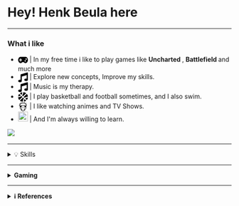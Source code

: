 # Hey! Henk Beula here

***

<h3> What i like </h3>
<ul>
  <li> <img src="icons/gamepad.svg" width="22px" height="22px" align="center"/> | In my free time i like to play games like <b> Uncharted </b>, <b> Battlefield </b> and much more </li>
  <li> <img src="icons/music.svg" width="22px" height="22px" align="center"/> | Explore new concepts, Improve my skills. </li>
  <li> <img src="icons/music.svg" width="22px" height="22px" align="center"/> | Music is my therapy. </li>
  <li> <img src="icons/basketball-ball.svg" width="22px" height="22px" align="center"/> | I play basketball and football sometimes, and I also swim. </li>
  <li> <img src="icons/naruto.svg" width="22px" height="22px" align="center"/> | I like watching animes and TV Shows. </li>
  <li> <img src="https://img.icons8.com/ios-filled/50/000000/learn-information.png" width="22px" height="22px"/> | And I'm always willing to learn. </li>
</ul>

![](https://github-readme-stats.vercel.app/api?username=HenkBeula&show_icons=true&hide_border=true&count_private=true&theme=dark)

***

<details>
  <summary>💡 Skills </summary>
  
  <h3> Languages </h3>
  <img alt="JAVA" src="https://img.shields.io/badge/java-%23ED8B00.svg?style=for-the-badge&logo=java&logoColor=white"/>
  <img alt="JavaScript" src="https://img.shields.io/badge/javascript-%23323330.svg?style=for-the-badge&logo=javascript&logoColor=%23F7DF1E"/>
  <img alt="HTML5" src="https://img.shields.io/badge/html5-%23E34F26.svg?style=for-the-badge&logo=html5&logoColor=white"/>
  <img alt="CSS3 (Beginner)" src="https://img.shields.io/badge/css3-%231572B6.svg?style=for-the-badge&logo=css3&logoColor=white"/>
  <img alt="C++ (Beginner)" src="https://img.shields.io/badge/c++-%2300599C.svg?style=for-the-badge&logo=c%2B%2B&logoColor=white"/><br/>
  
  <br/>
  
  <h3> Database</h3>
  <img alt="SQL (Basic)" src="https://img.shields.io/badge/mysql-%2300f.svg?style=for-the-badge&logo=mysql&logoColor=white"/>
  <img alt="SQL (Basic)" src="https://img.shields.io/badge/Oracle%20SQL-F80000?style=for-the-badge&logo=oracle&logoColor=white"/><br/>
  
  <br/>
  
  <h3> Softwares </h3>
    <img alt="Visual Studio Code" src="https://img.shields.io/badge/Visual%20Studio%20Code-0078d7.svg?style=for-the-badge&logo=visual-studio-code&logoColor=white"/>
    <img alt="NetBeans" src="https://img.shields.io/badge/NetBeansIDE-1B6AC6.svg?style=for-the-badge&logo=apache-netbeans-ide&logoColor=white"/>
    <img alt="IntelliJ" src="https://img.shields.io/badge/IntelliJIDEA-000000.svg?style=for-the-badge&logo=intellij-idea&logoColor=white)"/>
    <img alt="Git" src="https://img.shields.io/badge/git-%23F05033.svg?style=for-the-badge&logo=git&logoColor=white)"/>
    <img alt="GitHub" src="https://img.shields.io/badge/github-%23121011.svg?style=for-the-badge&logo=github&logoColor=white)"/><br/>
  
  <br/>
  
  <h3> Other software </h3>
    <img alt="Adobe Photoshop" src="https://img.shields.io/badge/Adobe%20XD-470137?style=for-the-badge&logo=Adobe%20XD&logoColor=#FF61F6"/>
    <img alt="Adobe Photoshop" src="https://img.shields.io/badge/adobe%20illustrator-%23FF9A00.svg?style=for-the-badge&logo=adobe%20illustrator&logoColor=white"/>
    <img alt="Adobe XD" src="https://img.shields.io/badge/adobephotoshop-%2331A8FF.svg?style=for-the-badge&logo=adobephotoshop&logoColor=white"/>
    <img alt="Sublime Text" src="https://img.shields.io/badge/sublime_text-%23575757.svg?style=for-the-badge&logo=sublime-text&logoColor=important)"/>
    <img alt="Google Chrome" src="https://img.shields.io/badge/Google%20Chrome-4285F4?style=for-the-badge&logo=GoogleChrome&logoColor=white)"/>
    <img alt="MS Excel" src="https://img.shields.io/badge/Microsoft_Excel-217346?style=for-the-badge&logo=microsoft-excel&logoColor=white"/>
    <img alt="MS Word" src="https://img.shields.io/badge/Microsoft_Word-2B579A?style=for-the-badge&logo=microsoft-word&logoColor=white"/>
    <img alt="Notepad++" src="https://img.shields.io/badge/Notepad++-90E59A.svg?style=for-the-badge&logo=notepad%2b%2b&logoColor=black"/> <br/>
 
  <br/>
  
  <h3> Operanting Systems </h3>
    <img alt="Windows" src="https://img.shields.io/badge/Windows-0078D6?style=for-the-badge&logo=windows&logoColor=white)"/>
    <img alt="UBUNTU" src="https://img.shields.io/badge/Red%20Hat-EE0000?style=for-the-badge&logo=redhat&logoColor=white"/>
    <img alt="RHEL" src="https://img.shields.io/badge/Ubuntu-E95420?style=for-the-badge&logo=ubuntu&logoColor=white)"/>

</details>

***

<details>
    <summary> <b> Gaming </b> </summary>
    <img alt="Epic Games" src="https://img.shields.io/badge/HenkCGamer-%23313131.svg?style=for-the-badge&logo=epicgames&logoColor=white)"/>
    <img alt="Steam" src="https://img.shields.io/badge/HenkCGamer-%23000000.svg?style=for-the-badge&logo=steam&logoColor=white"/>
    <img alt="EA" src="https://img.shields.io/badge/HenkCGamer-%23000000.svg?style=for-the-badge&logo=ea&logoColor=white)"/>
    <img alt="PSN" src="https://img.shields.io/badge/HenkCGamer-%230070D1.svg?style=for-the-badge&logo=Playstation&logoColor=white)"/>
    <img alt="XBOX" src="https://img.shields.io/badge/HenkCGamer-%23107C10.svg?style=for-the-badge&logo=xbox&logoColor=white)"/>
</details>

***

<details>
  <summary> <b> ℹ References </b> </summary>
  
## Other
```bash
• Icons: https://icons8.com/ | https://fontawesome.com/
• Badges: https://github.com/Ileriayo/markdown-badges
```
</details>

